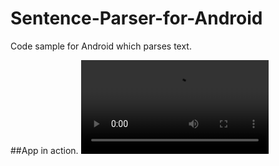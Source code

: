# Sentence-Parser-for-Android
Code sample for Android which parses text.

##App in action.
<video src="https://github.com/chadradams/Sentence-Parser-for-Android/blob/master/SentenceParser/device-2015-04-04-004258.mp4?raw=true" controls></video>
